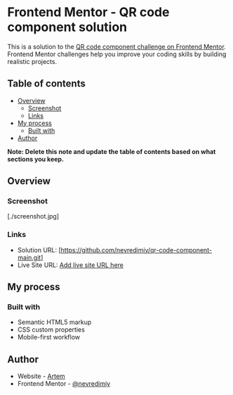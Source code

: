 # Frontend Mentor - QR code component solution

This is a solution to the [QR code component challenge on Frontend Mentor](https://www.frontendmentor.io/challenges/qr-code-component-iux_sIO_H). Frontend Mentor challenges help you improve your coding skills by building realistic projects. 

## Table of contents

- [Overview](#overview)
  - [Screenshot](#screenshot)
  - [Links](#links)
- [My process](#my-process)
  - [Built with](#built-with)
- [Author](#author)

**Note: Delete this note and update the table of contents based on what sections you keep.**

## Overview

### Screenshot

[./screenshot.jpg]

### Links

- Solution URL: [https://github.com/nevredimiy/qr-code-component-main.git]
- Live Site URL: [Add live site URL here](https://your-live-site-url.com)

## My process

### Built with

- Semantic HTML5 markup
- CSS custom properties
- Mobile-first workflow

## Author

- Website - [Artem](https://writecode6.wordpress.com/%d0%be%d0%b1%d0%be-%d0%bc%d0%bd%d0%b5/)
- Frontend Mentor - [@nevredimiy](https://www.frontendmentor.io/profile/nevredimiy)